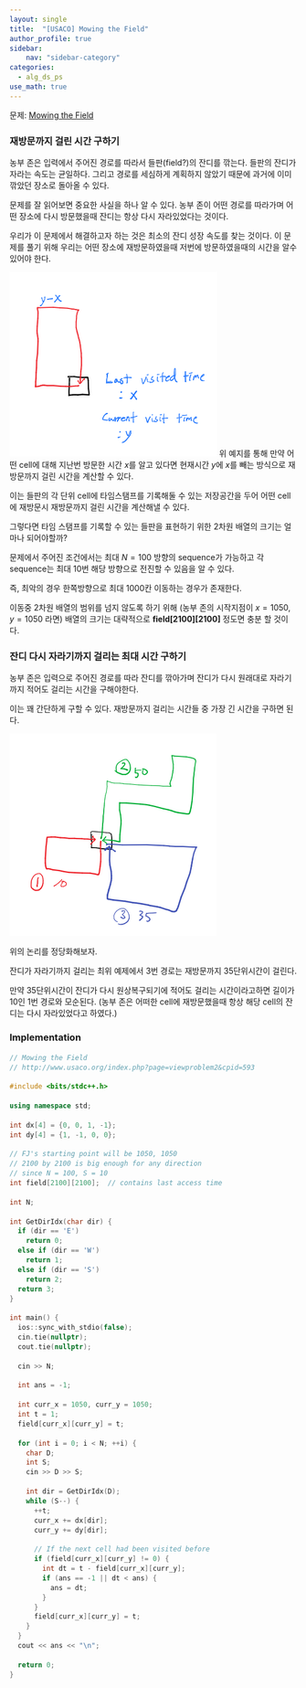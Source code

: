 ```yaml
---
layout: single
title:  "[USACO] Mowing the Field"
author_profile: true
sidebar:
    nav: "sidebar-category"
categories:
  - alg_ds_ps
use_math: true
---
```


문제: [Mowing the Field](http://www.usaco.org/index.php?page=viewproblem2&cpid=593)

### 재방문까지 걸린 시간 구하기
농부 존은 입력에서 주어진 경로를 따라서 들판(field?)의 잔디를 깎는다. 
들판의 잔디가 자라는 속도는 균일하다. 
그리고 경로를 세심하게 계획하지 않았기 때문에 과거에 이미 깎았던 장소로 돌아올 수 있다. 

문제를 잘 읽어보면 중요한 사실을 하나 알 수 있다. 농부 존이 어떤 경로를 따라가며 어떤 장소에 다시 방문했을때 잔디는 항상 다시 자라있었다는 것이다.

우리가 이 문제에서 해결하고자 하는 것은 최소의 잔디 성장 속도를 찾는 것이다. 
이 문제를 풀기 위해 우리는 어떤 장소에 재방문하였을때 저번에 방문하였을때의 시간을 알수있어야 한다. 
 
![mowing_the_field_img_1](/assets/image/alg_ds_ps/mowing_the_field_img_1.png)
위 예지를 통해 만약 어떤 cell에 대해 지난번 방문한 시간 $x$를 알고 있다면 현재시간 $y$에 $x$를 빼는 방식으로 재방문까지 걸린 시간을 계산할 수 있다.

이는 들판의 각 단위 cell에 타임스탬프를 기록해둘 수 있는 저장공간을 두어 어떤 cell에 재방문시 재방문까지 걸린 시간을 계산해낼 수 있다. 

그렇다면 타임 스탬프를 기록할 수 있는 들판을 표현하기 위한 2차원 배열의 크기는 얼마나 되어야할까? 

문제에서 주어진 조건에서는 최대 $N=100$ 방향의 sequence가 가능하고 각 sequence는 최대 10번 해당 방향으로 전진할 수 있음을 알 수 있다. 

즉, 최악의 경우 한쪽방향으로 최대 1000칸 이동하는 경우가 존재한다.

이동중 2차원 배열의 범위를 넘지 않도록 하기 위해 (농부 존의 시작지점이 $x=1050, y=1050$ 라면) 
배열의 크기는 대략적으로 **field[2100][2100]** 정도면 충분 할 것이다.

### 잔디 다시 자라기까지 걸리는 최대 시간 구하기
농부 존은 입력으로 주어진 경로를 따라 잔디를 깎아가며 잔디가 다시 원래대로 자라기까지 적어도 걸리는 시간을 구해야한다. 

이는 꽤 간단하게 구할 수 있다. 재방문까지 걸리는 시간들 중 가장 긴 시간을 구하면 된다.

![mowing_the_field_img_2](/assets/image/alg_ds_ps/mowing_the_field_img_2.png)

위의 논리를 정당화해보자. 

잔디가 자라기까지 걸리는 최위 예제에서 3번 경로는 재방문까지 35단위시간이 걸린다. 

만약 35단위시간이 잔디가 다시 원상복구되기에 적어도 걸리는 시간이라고하면 길이가 10인 1번 경로와 모순된다. 
(농부 존은 어떠한 cell에 재방문했을때 항상 해당 cell의 잔디는 다시 자라있었다고 하였다.)


### Implementation
```cpp
// Mowing the Field
// http://www.usaco.org/index.php?page=viewproblem2&cpid=593

#include <bits/stdc++.h>

using namespace std;

int dx[4] = {0, 0, 1, -1};
int dy[4] = {1, -1, 0, 0};

// FJ's starting point will be 1050, 1050
// 2100 by 2100 is big enough for any direction
// since N = 100, S = 10
int field[2100][2100];  // contains last access time

int N;

int GetDirIdx(char dir) {
  if (dir == 'E')
    return 0;
  else if (dir == 'W')
    return 1;
  else if (dir == 'S')
    return 2;
  return 3;
}

int main() {
  ios::sync_with_stdio(false);
  cin.tie(nullptr);
  cout.tie(nullptr);

  cin >> N;

  int ans = -1;

  int curr_x = 1050, curr_y = 1050;
  int t = 1;
  field[curr_x][curr_y] = t;

  for (int i = 0; i < N; ++i) {
    char D;
    int S;
    cin >> D >> S;

    int dir = GetDirIdx(D);
    while (S--) {
      ++t;
      curr_x += dx[dir];
      curr_y += dy[dir];

      // If the next cell had been visited before
      if (field[curr_x][curr_y] != 0) {
        int dt = t - field[curr_x][curr_y];
        if (ans == -1 || dt < ans) {
          ans = dt;
        }
      }
      field[curr_x][curr_y] = t;
    }
  }
  cout << ans << "\n";

  return 0;
}
```